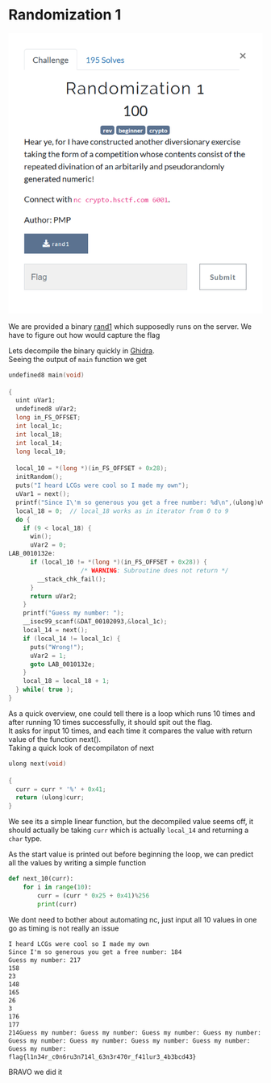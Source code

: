 # Randomization 1

![](Capture.PNG)

We are provided a binary [rand1](rand1) which supposedly runs on the server. We have to figure out how would capture the flag

Lets decompile the binary quickly in [Ghidra](https://ghidra-sre.org/).  
Seeing the output of `main` function we get
```c
undefined8 main(void)

{
  uint uVar1;
  undefined8 uVar2;
  long in_FS_OFFSET;
  int local_1c;
  int local_18;
  int local_14;
  long local_10;
  
  local_10 = *(long *)(in_FS_OFFSET + 0x28);
  initRandom();
  puts("I heard LCGs were cool so I made my own");
  uVar1 = next();
  printf("Since I\'m so generous you get a free number: %d\n",(ulong)uVar1);
  local_18 = 0;  // local_18 works as in iterator from 0 to 9
  do {
    if (9 < local_18) {
      win();
      uVar2 = 0;
LAB_0010132e:
      if (local_10 != *(long *)(in_FS_OFFSET + 0x28)) {
                    /* WARNING: Subroutine does not return */
        __stack_chk_fail();
      }
      return uVar2;
    }
    printf("Guess my number: ");
    __isoc99_scanf(&DAT_00102093,&local_1c);
    local_14 = next();
    if (local_14 != local_1c) {
      puts("Wrong!");
      uVar2 = 1;
      goto LAB_0010132e;
    }
    local_18 = local_18 + 1;
  } while( true );
}
```

As a quick overview, one could tell there is a loop which runs 10 times and after running 10 times successfully, it should spit out the flag.  
It asks for input 10 times, and each time it compares the value with return value of the function next().  
Taking a quick look of decompilaton of next

```c
ulong next(void)

{
  curr = curr * '%' + 0x41;
  return (ulong)curr;
}

```
We see its a simple linear function, but the decompiled value seems off, it should actually be taking `curr` which is actually `local_14` and returning a `char` type.

As the start value is printed out before beginning the loop, we can predict all the values by writing a simple function

```python
def next_10(curr):
	for i in range(10):
		curr = (curr * 0x25 + 0x41)%256
		print(curr) 
```

We dont need to bother about automating nc, just input all 10 values in one go as timing is not really an issue

```
I heard LCGs were cool so I made my own
Since I'm so generous you get a free number: 184
Guess my number: 217
158
23
148
165
26
3
176
177
214Guess my number: Guess my number: Guess my number: Guess my number: Guess my number: Guess my number: Guess my number: Guess my number: Guess my number:
flag{l1n34r_c0n6ru3n714l_63n3r470r_f41lur3_4b3bcd43}
```
BRAVO we did it
